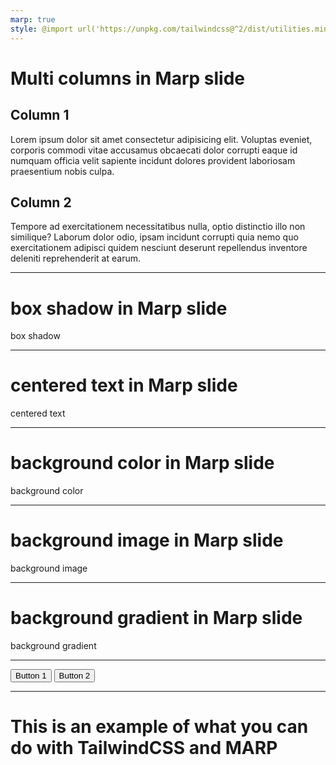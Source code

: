 ```yaml
---
marp: true
style: @import url('https://unpkg.com/tailwindcss@^2/dist/utilities.min.css');
---
```


# Multi columns in Marp slide

<div class="grid grid-cols-2 gap-4">
<div>

## Column 1

Lorem ipsum dolor sit amet consectetur adipisicing elit. Voluptas eveniet, corporis commodi vitae accusamus obcaecati dolor corrupti eaque id numquam officia velit sapiente incidunt dolores provident laboriosam praesentium nobis culpa.

</div>
<div>

## Column 2

Tempore ad exercitationem necessitatibus nulla, optio distinctio illo non similique? Laborum dolor odio, ipsam incidunt corrupti quia nemo quo exercitationem adipisci quidem nesciunt deserunt repellendus inventore deleniti reprehenderit at earum.

</div>
</div>

---

# box shadow in Marp slide

<div class="shadow-lg p-10">
box shadow
</div>

---

# centered text in Marp slide

<div class="text-center">
centered text
</div>

---

# background color in Marp slide

<div class="bg-gray-200">
background color
</div>

---

# background image in Marp slide

<div class="bg-cover bg-center bg-no-repeat p-20 text-white font-bold text-6xl" style="background-image: url('https://thispersondoesnotexist.com/image">
background image
</div>

---

# background gradient in Marp slide

<div class="bg-gradient-to-r from-blue-400 to-blue-600 p-20 text-white font-bold text-6xl">
background gradient
</div>

---

<!-- Display buttons -->
<div class="flex justify-center gap-10">
  <button class="bg-blue-500 hover:bg-blue-700 text-white font-bold p-8 rounded-xl text-6xl border-none shadow-xl">
    Button 1
  </button>
    <button class="bg-red-500 hover:bg-red-700 text-white font-bold p-8 rounded-xl text-4xl border-none shadow-xl">
    Button 2
  </button>
</div>

---

<h1 class="text-center">This is an example of what you can do with TailwindCSS and MARP</h1>
